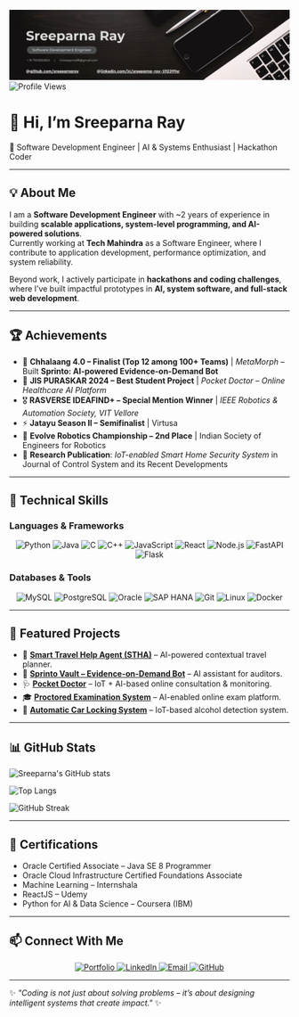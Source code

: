 ![Header](./banner.png)
![Profile Views](https://komarev.com/ghpvc/?username=sreeparnaray&label=Profile%20Views&color=0e75b6&style=flat)


# 👋 Hi, I’m Sreeparna Ray  

🚀 Software Development Engineer | AI & Systems Enthusiast | Hackathon Coder  

---

## 💡 About Me  
I am a **Software Development Engineer** with ~2 years of experience in building **scalable applications, system-level programming, and AI-powered solutions**.  
Currently working at **Tech Mahindra** as a Software Engineer, where I contribute to application development, performance optimization, and system reliability.  

Beyond work, I actively participate in **hackathons and coding challenges**, where I’ve built impactful prototypes in **AI, system software, and full-stack web development**.  

---

## 🏆 Achievements  
- 🥇 **Chhalaang 4.0 – Finalist (Top 12 among 100+ Teams)** | *MetaMorph* – Built **Sprinto: AI-powered Evidence-on-Demand Bot**  
- 🏅 **JIS PURASKAR 2024 – Best Student Project** | *Pocket Doctor – Online Healthcare AI Platform*  
- 🎖️ **RASVERSE IDEAFIND+ – Special Mention Winner** | *IEEE Robotics & Automation Society, VIT Vellore*  
- ⚡ **Jatayu Season II – Semifinalist** | Virtusa  
- 🤖 **Evolve Robotics Championship – 2nd Place** | Indian Society of Engineers for Robotics  
- 📄 **Research Publication**: *IoT-enabled Smart Home Security System* in Journal of Control System and its Recent Developments  

---

## 🔧 Technical Skills  

### Languages & Frameworks  
<p align="center">
  <img src="https://cdn.jsdelivr.net/gh/devicons/devicon/icons/python/python-original.svg" alt="Python" width="100" height="100"/>
  <img src="https://cdn.jsdelivr.net/gh/devicons/devicon/icons/java/java-original.svg" alt="Java" width="100" height="100"/>
  <img src="https://cdn.jsdelivr.net/gh/devicons/devicon/icons/c/c-original.svg" alt="C" width="100" height="100"/>
  <img src="https://cdn.jsdelivr.net/gh/devicons/devicon/icons/cplusplus/cplusplus-original.svg" alt="C++" width="100" height="100"/>
  <img src="https://cdn.jsdelivr.net/gh/devicons/devicon/icons/javascript/javascript-original.svg" alt="JavaScript" width="100" height="100"/>
  <img src="https://cdn.jsdelivr.net/gh/devicons/devicon/icons/react/react-original.svg" alt="React" width="100" height="100"/>
  <img src="https://cdn.jsdelivr.net/gh/devicons/devicon/icons/nodejs/nodejs-original.svg" alt="Node.js" width="100" height="100"/>
  <img src="https://cdn.jsdelivr.net/gh/devicons/devicon/icons/fastapi/fastapi-original.svg" alt="FastAPI" width="100" height="100"/>
  <img src="https://cdn.jsdelivr.net/gh/devicons/devicon/icons/flask/flask-original.svg" alt="Flask" width="100" height="100"/>
</p>

### Databases & Tools  
<p align="center">
  <img src="https://cdn.jsdelivr.net/gh/devicons/devicon/icons/mysql/mysql-original.svg" alt="MySQL" width="100" height="100"/>
  <img src="https://cdn.jsdelivr.net/gh/devicons/devicon/icons/postgresql/postgresql-original.svg" alt="PostgreSQL" width="100" height="100"/>
  <img src="https://www.vectorlogo.zone/logos/oracle/oracle-icon.svg" alt="Oracle" width="100" height="100"/>
  <img src="https://www.vectorlogo.zone/logos/sap/sap-icon.svg" alt="SAP HANA" width="120" height="120"/>
  <img src="https://cdn.jsdelivr.net/gh/devicons/devicon/icons/git/git-original.svg" alt="Git" width="100" height="100"/>
  <img src="https://cdn.jsdelivr.net/gh/devicons/devicon/icons/linux/linux-original.svg" alt="Linux" width="100" height="100"/>
  <img src="https://cdn.jsdelivr.net/gh/devicons/devicon/icons/docker/docker-original.svg" alt="Docker" width="100" height="100"/>
</p>


---

## 📂 Featured Projects  
- 🧳 [**Smart Travel Help Agent (STHA)**](https://github.com/sreeparnaray/travel-agent-assistant) – AI-powered contextual travel planner.  
- 🤖 [**Sprinto Vault – Evidence-on-Demand Bot**](https://github.com/sreeparnaray/Chhalaang4.0-LadyDebugs-Sprinto-AI-powered_Evidence-on-Demand_Bot) – AI assistant for auditors.  
- 🩺 [**Pocket Doctor**](https://github.com/sreeparnaray/Pocket_Doctor_Online_Doctor_Consultation_and_Health_Monitoring_Set_up) – IoT + AI-based online consultation & monitoring.  
- 🎓 [**Proctored Examination System**](https://github.com/sreeparnaray/Proctored_Examination_System) – AI-enabled online exam platform.  
- 🚗 [**Automatic Car Locking System**](https://github.com/sreeparnaray/Automatic_Car_Locking_System_through_Alcohol_Detection) – IoT-based alcohol detection system.  

---

## 📊 GitHub Stats  
![Sreeparna's GitHub stats](https://github-readme-stats.vercel.app/api?username=sreeparnaray&show_icons=true&theme=radical)  

![Top Langs](https://github-readme-stats.vercel.app/api/top-langs/?username=sreeparnaray&layout=compact&theme=radical)  

![GitHub Streak](https://github-readme-streak-stats.herokuapp.com/?user=sreeparnaray&theme=radical)  

---

## 📜 Certifications  
- Oracle Certified Associate – Java SE 8 Programmer  
- Oracle Cloud Infrastructure Certified Foundations Associate  
- Machine Learning – Internshala  
- ReactJS – Udemy  
- Python for AI & Data Science – Coursera (IBM)  

---

## 📫 Connect With Me  

<p align="center">
  <a href="https://sreeparnaray.github.io/" target="_blank">
    <img src="https://img.shields.io/badge/Portfolio-4285F4?style=for-the-badge&logo=Google-chrome&logoColor=white" alt="Portfolio"/>
  </a>
  <a href="https://www.linkedin.com/in/sreeparna-ray-192399sr" target="_blank">
    <img src="https://img.shields.io/badge/LinkedIn-0A66C2?style=for-the-badge&logo=linkedin&logoColor=white" alt="LinkedIn"/>
  </a>
  <a href="mailto:trsreeparna99@gmail.com" target="_blank">
    <img src="https://img.shields.io/badge/Email-D14836?style=for-the-badge&logo=gmail&logoColor=white" alt="Email"/>
  </a>
  <a href="https://github.com/sreeparnaray" target="_blank">
    <img src="https://img.shields.io/badge/GitHub-100000?style=for-the-badge&logo=github&logoColor=white" alt="GitHub"/>
  </a>
</p>


---

✨ *"Coding is not just about solving problems – it’s about designing intelligent systems that create impact."* ✨  
